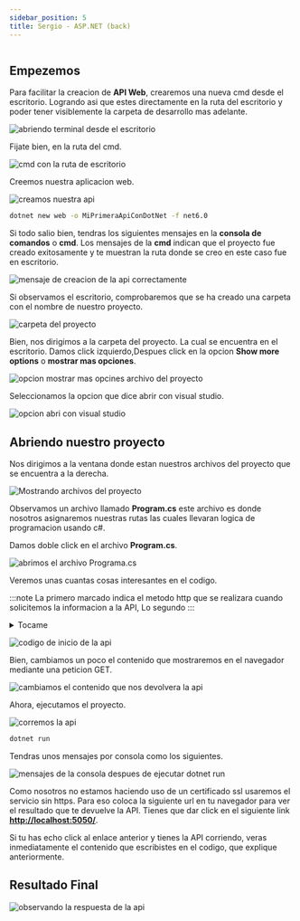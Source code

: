 ```yaml
---
sidebar_position: 5
title: Sergio - ASP.NET (back)
---
```


```c# title="Este ejemplo hace uso de las siguientes librerias"
```

## Empezemos

Para facilitar la creacion de **API Web**, crearemos una nueva cmd desde el escritorio. Logrando asi que estes directamente en la ruta del escritorio y poder tener visiblemente la carpeta de desarrollo mas adelante.

![abriendo terminal desde el escritorio](pathname:///exposition-net-framework/img/asp_net_front/abriendo-terminal-desde-el-escritorio.png)

Fijate bien, en la ruta del cmd.

![cmd con la ruta de escritorio](pathname:///exposition-net-framework/img/asp_net_front/cmd-con-la-ruta-de-escritorio.png)

Creemos nuestra aplicacion web.

![creamos nuestra api](pathname:///exposition-net-framework/img/asp_net_back/creamos-nuestra-api.png)

```bash
dotnet new web -o MiPrimeraApiConDotNet -f net6.0
```
Si todo salio bien, tendras los siguientes mensajes en la **consola de comandos** o **cmd**.
Los mensajes de la **cmd** indican que el proyecto fue creado exitosamente y te muestran la ruta donde se creo en este caso fue en escritorio.

![mensaje de creacion de la api correctamente](pathname:///exposition-net-framework/img/asp_net_back/mensaje-de-creacion-de-la-api-correctamente.png)

Si observamos el escritorio, comprobaremos que se ha creado una carpeta con el nombre de nuestro proyecto.

![carpeta del proyecto](pathname:///exposition-net-framework/img/asp_net_back/carpeta-del-proyecto.png)

Bien, nos dirigimos a la carpeta del proyecto. La cual se encuentra en el escritorio.
Damos click izquierdo,Despues click en la opcion **Show more options** o **mostrar mas opciones**.

![opcion mostrar mas opcines archivo del proyecto](pathname:///exposition-net-framework/img/asp_net_front/opcion-mostrar-mas-opcines-archivo-del-proyecto.png)

Seleccionamos la opcion que dice abrir con visual studio.

![opcion abri con visual studio](pathname:///exposition-net-framework/img/asp_net_front/opcion-abri-con-visual-studio.png)

## Abriendo nuestro proyecto

Nos dirigimos a la ventana donde estan nuestros archivos del proyecto que se encuentra a la derecha.

![Mostrando archivos del proyecto](pathname:///exposition-net-framework/img/asp_net_back/Mostrando-archivos-del-proyecto.png)

Observamos un archivo llamado **Program.cs** este archivo es donde nosotros asignaremos nuestras rutas las cuales llevaran logica de programacion usando c#.

Damos doble click en el archivo **Program.cs**.

![abrimos el archivo Programa.cs](pathname:///exposition-net-framework/img/asp_net_back/abrimos-el-archivo-ProgramaCS.png)

Veremos unas cuantas cosas interesantes en el codigo.

:::note
La primero marcado indica el metodo http que se realizara cuando solicitemos la informacion a la API, Lo segundo 
:::

<details>
  <summary>Tocame</summary>
  <div>
    <div>Explicacion del codigo de arriba</div>
    <br/>
    <details>
      <summary>
        La primera linea marcada
      </summary>
      <div>Indica el metodo http que se realizara cuando solicitemos la informacion a la API.</div>
    </details>
    <details>
      <summary>
        La segunda linea marcada
      </summary>
      <div>Indica la ruta por la cual podremos acceder al contenido que la API nos devuelva.</div>
    </details>
    <details>
      <summary>
        La tercera linea marcada.
      </summary>
      <div>Indica el contenido que enviaremos mediante la API, la cual el cliente podra solicitar cuando la necesite.</div>
    </details>
  </div>


</details>

![codigo de inicio de la api](pathname:///exposition-net-framework/img/asp_net_back/codigo-de-inicio-de-la-api.png)

Bien, cambiamos un poco el contenido que mostraremos en el navegador mediante una peticion GET.

![cambiamos el contenido que nos devolvera la api](pathname:///exposition-net-framework/img/asp_net_back/cambiamos-el-contenido-que-nos-devolvera-la-api.png)

Ahora, ejecutamos el proyecto.

![corremos la api](pathname:///exposition-net-framework/img/asp_net_back/corremos-la-api.png)

```bash
dotnet run
```
Tendras unos mensajes por consola como los siguientes.

![mensajes de la consola despues de ejecutar dotnet run](pathname:///exposition-net-framework/img/asp_net_back/mensajes-de-la-consola-despues-de-ejecutar-dotnet-run.png)

Como nosotros no estamos haciendo uso de un certificado ssl usaremos el servicio sin https. Para eso coloca la siguiente url en tu navegador para ver el resultado que te devuelve la API. Tienes que dar click en el siguiente link **[http://localhost:5050/](http://localhost:5050/)**.

Si tu has echo click al enlace anterior y tienes la API corriendo, veras inmediatamente el contenido que escribistes en el codigo, que explique anteriormente.

## Resultado Final

![observando la respuesta de la api](pathname:///exposition-net-framework/img/asp_net_back/observando-la-respuesta-de-la-api.png)

